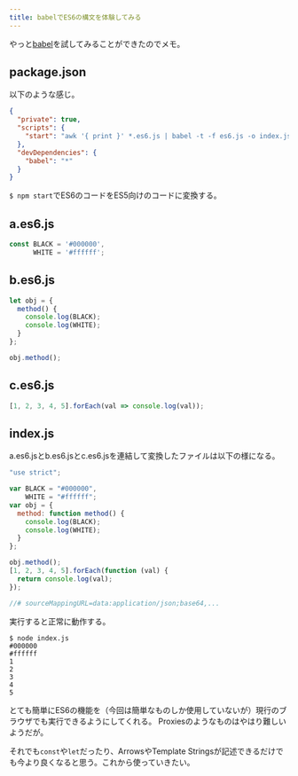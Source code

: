 ```yaml
---
title: babelでES6の構文を体験してみる
---
```

やっと[babel](https://babeljs.io/)を試してみることができたのでメモ。

## package.json

以下のような感じ。

```json
{
  "private": true,
  "scripts": {
    "start": "awk '{ print }' *.es6.js | babel -t -f es6.js -o index.js"
  },
  "devDependencies": {
    "babel": "*"
  }
}
```

`$ npm start`でES6のコードをES5向けのコードに変換する。

## a.es6.js

```js
const BLACK = '#000000',
      WHITE = '#ffffff';
```

## b.es6.js

```js
let obj = {
  method() {
    console.log(BLACK);
    console.log(WHITE);
  }
};

obj.method();
```

## c.es6.js

```js
[1, 2, 3, 4, 5].forEach(val => console.log(val));
```

## index.js

a.es6.jsとb.es6.jsとc.es6.jsを連結して変換したファイルは以下の様になる。

```js
"use strict";

var BLACK = "#000000",
    WHITE = "#ffffff";
var obj = {
  method: function method() {
    console.log(BLACK);
    console.log(WHITE);
  }
};

obj.method();
[1, 2, 3, 4, 5].forEach(function (val) {
  return console.log(val);
});

//# sourceMappingURL=data:application/json;base64,...
```

実行すると正常に動作する。

```console
$ node index.js
#000000
#ffffff
1
2
3
4
5
```

とても簡単にES6の機能を（今回は簡単なものしか使用していないが）現行のブラウザでも実行できるようにしてくれる。
Proxiesのようなものはやはり難しいようだが。

それでも`const`や`let`だったり、ArrowsやTemplate Stringsが記述できるだけでも今より良くなると思う。これから使っていきたい。
